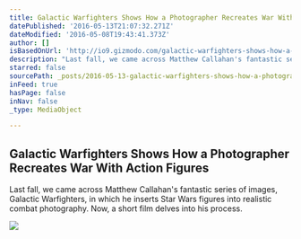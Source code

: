 ```yaml
---
title: Galactic Warfighters Shows How a Photographer Recreates War With Action Figures
datePublished: '2016-05-13T21:07:32.271Z'
dateModified: '2016-05-08T19:43:41.373Z'
author: []
isBasedOnUrl: 'http://io9.gizmodo.com/galactic-warfighters-shows-how-a-photographer-recreates-1775390936?utm_campaign=socialflow_gizmodo_twitter&utm_source=gizmodo_twitter&utm_medium=socialflow'
description: "Last fall, we came across Matthew Callahan's fantastic series of images, Galactic Warfighters, in which he inserts Star Wars figures into realistic combat photography. Now, a short film delves into his process."
starred: false
sourcePath: _posts/2016-05-13-galactic-warfighters-shows-how-a-photographer-recreates-war.md
inFeed: true
hasPage: false
inNav: false
_type: MediaObject

---
```

<article style=""><h1>Galactic Warfighters Shows How a Photographer Recreates War With Action Figures</h1><p>Last fall, we came across Matthew Callahan's fantastic series of images, Galactic Warfighters, in which he inserts Star Wars figures into realistic combat photography. Now, a short film delves into his process.</p><img src="https://i.kinja-img.com/gawker-media/image/upload/s--Gix0HYyY--/c_fill,fl_progressive,g_north,h_358,q_80,w_636/ruzf82kbf2jvjy5gie2t.png" /></article>
